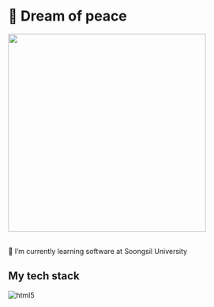 <h1>👋 Dream of peace </h1>
<img align="center" src="https://user-images.githubusercontent.com/28720642/178992692-8c04a4ba-51b7-4b27-b310-cd0ac5a8693f.jpg" width="400"/>
<br></br>
<p>🌱 I’m currently learning software at Soongsil University</p>

<h2> My tech stack </h2>

![html5](https://img.shields.io/badge/-HTML5-F05032?style=for-the-badge&logo=html5&Color=fffffff)
<!-- ![css3](https://user-images.githubusercontent.com/28720642/178995898-19657016-740f-4ee8-a2ee-a0139dfd4c78.svg)
![javascript](https://user-images.githubusercontent.com/28720642/178995946-4aa96285-7be3-42d1-a241-4ff901710694.svg)
![typescript](https://user-images.githubusercontent.com/28720642/178995974-62487603-9242-4fd9-973a-5bc83d6f63e0.svg)
![react](https://user-images.githubusercontent.com/28720642/178996001-d9561c4b-7e1a-4372-9cf2-6c993b60a833.svg)
![nextdotjs](https://user-images.githubusercontent.com/28720642/178996016-7b84fc43-1b94-496f-82fb-a7b6b7172b52.svg)
![nodedotjs](https://user-images.githubusercontent.com/28720642/178996034-6fb9e63a-bf83-4fed-a5b7-1bfbb3909fe3.svg)
![reactquery](https://user-images.githubusercontent.com/28720642/178996044-1f6b16bf-e1ed-4158-9085-b2d3240a4ca0.svg)
![git](https://user-images.githubusercontent.com/28720642/178996051-b0f5f789-b916-4804-8378-7226e5bd945f.svg)
![github](https://user-images.githubusercontent.com/28720642/178996056-630e56d4-56e7-4eaf-a372-0aa34c09a264.svg)
![figma](https://user-images.githubusercontent.com/28720642/178996077-5dd5253e-308c-4f4a-b1b6-d3ef910efbf5.svg)
![notion](https://user-images.githubusercontent.com/28720642/178996086-53033aec-ac10-46ba-b1fa-030965d9757d.svg) -->


